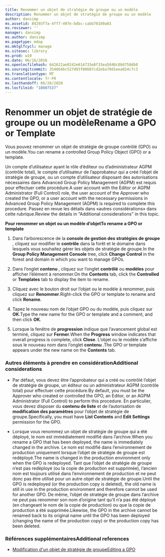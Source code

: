 ```yaml
---
title: Renommer un objet de stratégie de groupe ou un modèle
description: Renommer un objet de stratégie de groupe ou un modèle
author: dansimp
ms.assetid: 84293f7a-4ff7-497e-bdbc-cabb70189a03
ms.reviewer: ''
manager: dansimp
ms.author: dansimp
ms.pagetype: mdop
ms.mktglfcycl: manage
ms.sitesec: library
ms.prod: w10
ms.date: 06/16/2016
ms.openlocfilehash: 642622ae0242e614733e8f33ea5840c8b6758db8
ms.sourcegitcommit: 354664bc527d93f80687cd2eba70d1eea024c7c3
ms.translationtype: MT
ms.contentlocale: fr-FR
ms.lasthandoff: 06/26/2020
ms.locfileid: "10807537"
---
```

# <span data-ttu-id="f5bb2-103">Renommer un objet de stratégie de groupe ou un modèle</span><span class="sxs-lookup"><span data-stu-id="f5bb2-103">Rename a GPO or Template</span></span>


<span data-ttu-id="f5bb2-104">Vous pouvez renommer un objet de stratégie de groupe contrôlé (GPO) ou un modèle.</span><span class="sxs-lookup"><span data-stu-id="f5bb2-104">You can rename a controlled Group Policy Object (GPO) or a template.</span></span>

<span data-ttu-id="f5bb2-105">Un compte d’utilisateur ayant le rôle d’éditeur ou d’administrateur AGPM (contrôle total), le compte d’utilisateur de l’approbateur qui a créé l’objet de stratégie de groupe, ou un compte d’utilisateur disposant des autorisations nécessaires dans Advanced Group Policy Management (AGPM) est requis pour effectuer cette procédure.</span><span class="sxs-lookup"><span data-stu-id="f5bb2-105">A user account with the Editor or AGPM Administrator (Full Control) role, the user account of the Approver who created the GPO, or a user account with the necessary permissions in Advanced Group Policy Management (AGPM) is required to complete this procedure.</span></span> <span data-ttu-id="f5bb2-106">Passez en revue les détails dans «autres considérations» dans cette rubrique.</span><span class="sxs-lookup"><span data-stu-id="f5bb2-106">Review the details in "Additional considerations" in this topic.</span></span>

**<span data-ttu-id="f5bb2-107">Pour renommer un objet ou un modèle d’objet</span><span class="sxs-lookup"><span data-stu-id="f5bb2-107">To rename a GPO or template</span></span>**

1.  <span data-ttu-id="f5bb2-108">Dans l’arborescence de la **console de gestion des stratégies de groupe** , cliquez sur modifier le **contrôle** dans la forêt et le domaine dans lesquels vous souhaitez gérer les objets de stratégie de groupe.</span><span class="sxs-lookup"><span data-stu-id="f5bb2-108">In the **Group Policy Management Console** tree, click **Change Control** in the forest and domain in which you want to manage GPOs.</span></span>

2.  <span data-ttu-id="f5bb2-109">Dans l’onglet **contenu** , cliquez sur l’onglet **contrôlé** ou **modèles** pour afficher l’élément à renommer.</span><span class="sxs-lookup"><span data-stu-id="f5bb2-109">On the **Contents** tab, click the **Controlled** or **Templates** tab to display the item to rename.</span></span>

3.  <span data-ttu-id="f5bb2-110">Cliquez avec le bouton droit sur l’objet ou le modèle à renommer, puis cliquez sur **Renommer**.</span><span class="sxs-lookup"><span data-stu-id="f5bb2-110">Right-click the GPO or template to rename and click **Rename**.</span></span>

4.  <span data-ttu-id="f5bb2-111">Tapez le nouveau nom de l’objet GPO ou du modèle, puis cliquez sur **OK**.</span><span class="sxs-lookup"><span data-stu-id="f5bb2-111">Type the new name for the GPO or template and a comment, and then click **OK**.</span></span>

5.  <span data-ttu-id="f5bb2-112">Lorsque la fenêtre de **progression** indique que l’avancement global est terminé, cliquez sur **Fermer**.</span><span class="sxs-lookup"><span data-stu-id="f5bb2-112">When the **Progress** window indicates that overall progress is complete, click **Close**.</span></span> <span data-ttu-id="f5bb2-113">L’objet ou le modèle s’affiche sous le nouveau nom dans l’onglet **contenu** .</span><span class="sxs-lookup"><span data-stu-id="f5bb2-113">The GPO or template appears under the new name on the **Contents** tab.</span></span>

### <span data-ttu-id="f5bb2-114">Autres éléments à prendre en considération</span><span class="sxs-lookup"><span data-stu-id="f5bb2-114">Additional considerations</span></span>

-   <span data-ttu-id="f5bb2-115">Par défaut, vous devez être l’approbateur qui a créé ou contrôlé l’objet de stratégie de groupe, un éditeur ou un administrateur AGPM (contrôle total) pour effectuer cette procédure.</span><span class="sxs-lookup"><span data-stu-id="f5bb2-115">By default, you must be the Approver who created or controlled the GPO, an Editor, or an AGPM Administrator (Full Control) to perform this procedure.</span></span> <span data-ttu-id="f5bb2-116">En particulier, vous devez disposer du **contenu de liste** et de l’autorisation de **modification des paramètres** pour l’objet de stratégie de groupe.</span><span class="sxs-lookup"><span data-stu-id="f5bb2-116">Specifically, you must have **List Contents** and **Edit Settings** permission for the GPO.</span></span>

-   <span data-ttu-id="f5bb2-117">Lorsque vous renommez un objet de stratégie de groupe qui a été déployé, le nom est immédiatement modifié dans l’archive.</span><span class="sxs-lookup"><span data-stu-id="f5bb2-117">When you rename a GPO that has been deployed, the name is immediately changed in the archive.</span></span> <span data-ttu-id="f5bb2-118">Le nom est modifié dans l’environnement de production uniquement lorsque l’objet de stratégie de groupe est redéployé.</span><span class="sxs-lookup"><span data-stu-id="f5bb2-118">The name is changed in the production environment only when the GPO is redeployed.</span></span> <span data-ttu-id="f5bb2-119">Tant que l’objet de stratégie de groupe n’est pas redéployé (ou la copie de production est supprimée), l’ancien nom est toujours utilisé dans l’environnement de production et ne peut donc pas être utilisé pour un autre objet de stratégie de groupe.</span><span class="sxs-lookup"><span data-stu-id="f5bb2-119">Until the GPO is redeployed (or the production copy is deleted), the old name is still in use in the production environment and therefore cannot be used for another GPO.</span></span> <span data-ttu-id="f5bb2-120">De même, l’objet de stratégie de groupe dans l’archive ne peut pas renommer son nom d’origine tant qu’il n’a pas été déployé (en changeant le nom de la copie de production) ou que la copie de production a été supprimée.</span><span class="sxs-lookup"><span data-stu-id="f5bb2-120">Likewise, the GPO in the archive cannot be renamed back to its original name until the GPO has been deployed (changing the name of the production copy) or the production copy has been deleted.</span></span>

### <span data-ttu-id="f5bb2-121">Références supplémentaires</span><span class="sxs-lookup"><span data-stu-id="f5bb2-121">Additional references</span></span>

-   [<span data-ttu-id="f5bb2-122">Modification d'un objet de stratégie de groupe</span><span class="sxs-lookup"><span data-stu-id="f5bb2-122">Editing a GPO</span></span>](editing-a-gpo-agpm40.md)

 

 





